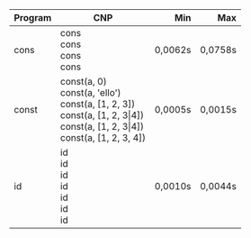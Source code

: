 Program | CNP | Min | Max
--- | --- | ---: | ---:
cons | cons<br/>cons<br/>cons<br/>cons | 0,0062s | 0,0758s
const | const(a, 0)<br/>const(a, 'ello')<br/>const(a, [1, 2, 3])<br/>const(a, [1, 2, 3\|4])<br/>const(a, [1, 2, 3\|4])<br/>const(a, [1, 2, 3, 4]) | 0,0005s | 0,0015s
id | id<br/>id<br/>id<br/>id<br/>id<br/>id<br/>id | 0,0010s | 0,0044s
